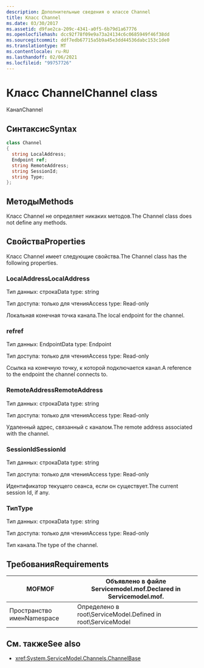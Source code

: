 ```yaml
---
description: Дополнительные сведения о классе Channel
title: Класс Channel
ms.date: 03/30/2017
ms.assetid: d9fae2ca-209c-4341-a0f5-6b79d1a67776
ms.openlocfilehash: dcc92f78f09e9a73a24134c6c0685949f46f38dd
ms.sourcegitcommit: ddf7edb67715a5b9a45e3dd44536dabc153c1de0
ms.translationtype: MT
ms.contentlocale: ru-RU
ms.lasthandoff: 02/06/2021
ms.locfileid: "99757726"
---
```

# <a name="channel-class"></a><span data-ttu-id="9b578-103">Класс Channel</span><span class="sxs-lookup"><span data-stu-id="9b578-103">Channel class</span></span>

<span data-ttu-id="9b578-104">Канал</span><span class="sxs-lookup"><span data-stu-id="9b578-104">Channel</span></span>  
  
## <a name="syntax"></a><span data-ttu-id="9b578-105">Синтаксис</span><span class="sxs-lookup"><span data-stu-id="9b578-105">Syntax</span></span>  
  
```csharp
class Channel  
{  
  string LocalAddress;  
  Endpoint ref;  
  string RemoteAddress;  
  string SessionId;  
  string Type;  
};  
```  
  
## <a name="methods"></a><span data-ttu-id="9b578-106">Методы</span><span class="sxs-lookup"><span data-stu-id="9b578-106">Methods</span></span>  

 <span data-ttu-id="9b578-107">Класс Channel не определяет никаких методов.</span><span class="sxs-lookup"><span data-stu-id="9b578-107">The Channel class does not define any methods.</span></span>  
  
## <a name="properties"></a><span data-ttu-id="9b578-108">Свойства</span><span class="sxs-lookup"><span data-stu-id="9b578-108">Properties</span></span>  

 <span data-ttu-id="9b578-109">Класс Channel имеет следующие свойства.</span><span class="sxs-lookup"><span data-stu-id="9b578-109">The Channel class has the following properties.</span></span>  
  
### <a name="localaddress"></a><span data-ttu-id="9b578-110">LocalAddress</span><span class="sxs-lookup"><span data-stu-id="9b578-110">LocalAddress</span></span>  

 <span data-ttu-id="9b578-111">Тип данных: строка</span><span class="sxs-lookup"><span data-stu-id="9b578-111">Data type: string</span></span>  
  
 <span data-ttu-id="9b578-112">Тип доступа: только для чтения</span><span class="sxs-lookup"><span data-stu-id="9b578-112">Access type: Read-only</span></span>  
  
 <span data-ttu-id="9b578-113">Локальная конечная точка канала.</span><span class="sxs-lookup"><span data-stu-id="9b578-113">The local endpoint for the channel.</span></span>  
  
### <a name="ref"></a><span data-ttu-id="9b578-114">ref</span><span class="sxs-lookup"><span data-stu-id="9b578-114">ref</span></span>  

 <span data-ttu-id="9b578-115">Тип данных: Endpoint</span><span class="sxs-lookup"><span data-stu-id="9b578-115">Data type: Endpoint</span></span>  
  
 <span data-ttu-id="9b578-116">Тип доступа: только для чтения</span><span class="sxs-lookup"><span data-stu-id="9b578-116">Access type: Read-only</span></span>  
  
 <span data-ttu-id="9b578-117">Ссылка на конечную точку, к которой подключается канал.</span><span class="sxs-lookup"><span data-stu-id="9b578-117">A reference to the endpoint the channel connects to.</span></span>  
  
### <a name="remoteaddress"></a><span data-ttu-id="9b578-118">RemoteAddress</span><span class="sxs-lookup"><span data-stu-id="9b578-118">RemoteAddress</span></span>  

 <span data-ttu-id="9b578-119">Тип данных: строка</span><span class="sxs-lookup"><span data-stu-id="9b578-119">Data type: string</span></span>  
  
 <span data-ttu-id="9b578-120">Тип доступа: только для чтения</span><span class="sxs-lookup"><span data-stu-id="9b578-120">Access type: Read-only</span></span>  
  
 <span data-ttu-id="9b578-121">Удаленный адрес, связанный с каналом.</span><span class="sxs-lookup"><span data-stu-id="9b578-121">The remote address associated with the channel.</span></span>  
  
### <a name="sessionid"></a><span data-ttu-id="9b578-122">SessionId</span><span class="sxs-lookup"><span data-stu-id="9b578-122">SessionId</span></span>  

 <span data-ttu-id="9b578-123">Тип данных: строка</span><span class="sxs-lookup"><span data-stu-id="9b578-123">Data type: string</span></span>  
  
 <span data-ttu-id="9b578-124">Тип доступа: только для чтения</span><span class="sxs-lookup"><span data-stu-id="9b578-124">Access type: Read-only</span></span>  
  
 <span data-ttu-id="9b578-125">Идентификатор текущего сеанса, если он существует.</span><span class="sxs-lookup"><span data-stu-id="9b578-125">The current session Id, if any.</span></span>  
  
### <a name="type"></a><span data-ttu-id="9b578-126">Тип</span><span class="sxs-lookup"><span data-stu-id="9b578-126">Type</span></span>  

 <span data-ttu-id="9b578-127">Тип данных: строка</span><span class="sxs-lookup"><span data-stu-id="9b578-127">Data type: string</span></span>  
  
 <span data-ttu-id="9b578-128">Тип доступа: только для чтения</span><span class="sxs-lookup"><span data-stu-id="9b578-128">Access type: Read-only</span></span>  
  
 <span data-ttu-id="9b578-129">Тип канала.</span><span class="sxs-lookup"><span data-stu-id="9b578-129">The type of the channel.</span></span>  
  
## <a name="requirements"></a><span data-ttu-id="9b578-130">Требования</span><span class="sxs-lookup"><span data-stu-id="9b578-130">Requirements</span></span>  
  
|<span data-ttu-id="9b578-131">MOF</span><span class="sxs-lookup"><span data-stu-id="9b578-131">MOF</span></span>|<span data-ttu-id="9b578-132">Объявлено в файле Servicemodel.mof.</span><span class="sxs-lookup"><span data-stu-id="9b578-132">Declared in Servicemodel.mof.</span></span>|  
|---------|-----------------------------------|  
|<span data-ttu-id="9b578-133">Пространство имен</span><span class="sxs-lookup"><span data-stu-id="9b578-133">Namespace</span></span>|<span data-ttu-id="9b578-134">Определено в root\ServiceModel.</span><span class="sxs-lookup"><span data-stu-id="9b578-134">Defined in root\ServiceModel</span></span>|  
  
## <a name="see-also"></a><span data-ttu-id="9b578-135">См. также</span><span class="sxs-lookup"><span data-stu-id="9b578-135">See also</span></span>

- <xref:System.ServiceModel.Channels.ChannelBase>
